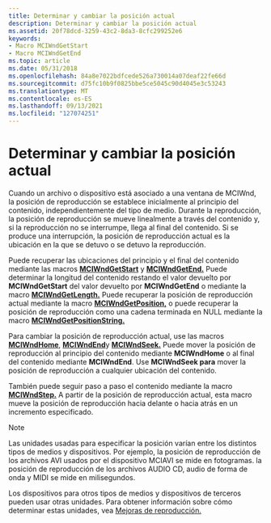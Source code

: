 ```yaml
---
title: Determinar y cambiar la posición actual
description: Determinar y cambiar la posición actual
ms.assetid: 20f78dcd-3259-43c2-8da3-8cfc299252e6
keywords:
- Macro MCIWndGetStart
- Macro MCIWndGetEnd
ms.topic: article
ms.date: 05/31/2018
ms.openlocfilehash: 84a8e7022bdfcede526a730014a07deaf22fe66d
ms.sourcegitcommit: d75fc10b9f0825bbe5ce5045c90d4045e3c53243
ms.translationtype: MT
ms.contentlocale: es-ES
ms.lasthandoff: 09/13/2021
ms.locfileid: "127074251"
---
```

# <a name="determining-and-changing-the-current-position"></a>Determinar y cambiar la posición actual

Cuando un archivo o dispositivo está asociado a una ventana de MCIWnd, la posición de reproducción se establece inicialmente al principio del contenido, independientemente del tipo de medio. Durante la reproducción, la posición de reproducción se mueve linealmente a través del contenido y, si la reproducción no se interrumpe, llega al final del contenido. Si se produce una interrupción, la posición de reproducción actual es la ubicación en la que se detuvo o se detuvo la reproducción.

Puede recuperar las ubicaciones del principio y el final del contenido mediante las macros [**MCIWndGetStart**](/windows/desktop/api/Vfw/nf-vfw-mciwndgetstart) y [**MCIWndGetEnd.**](/windows/desktop/api/Vfw/nf-vfw-mciwndgetend) Puede determinar la longitud del contenido restando el valor devuelto por **MCIWndGetStart** del valor devuelto por **MCIWndGetEnd** o mediante la macro [**MCIWndGetLength.**](/windows/desktop/api/Vfw/nf-vfw-mciwndgetlength) Puede recuperar la posición de reproducción actual mediante la macro [**MCIWndGetPosition,**](/windows/desktop/api/Vfw/nf-vfw-mciwndgetposition) o puede recuperar la posición de reproducción como una cadena terminada en NULL mediante la macro [**MCIWndGetPositionString.**](/windows/desktop/api/Vfw/nf-vfw-mciwndgetpositionstring)

Para cambiar la posición de reproducción actual, use las macros [**MCIWndHome**](/windows/desktop/api/Vfw/nf-vfw-mciwndhome), [**MCIWndEnd**](/windows/desktop/api/Vfw/nf-vfw-mciwndend)y [**MCIWndSeek.**](/windows/desktop/api/Vfw/nf-vfw-mciwndseek) Puede mover la posición de reproducción al principio del contenido mediante **MCIWndHome** o al final del contenido mediante **MCIWndEnd**. Use **MCIWndSeek para** mover la posición de reproducción a cualquier ubicación del contenido.

También puede seguir paso a paso el contenido mediante la macro [**MCIWndStep.**](/windows/desktop/api/Vfw/nf-vfw-mciwndstep) A partir de la posición de reproducción actual, esta macro mueve la posición de reproducción hacia delante o hacia atrás en un incremento especificado.

> [!Note]  
> Las unidades usadas para especificar la posición varían entre los distintos tipos de medios y dispositivos. Por ejemplo, la posición de reproducción de los archivos AVI usados por el dispositivo MCIAVI se mide en fotogramas. la posición de reproducción de los archivos AUDIO CD, audio de forma de onda y MIDI se mide en milisegundos.

 

Los dispositivos para otros tipos de medios y dispositivos de terceros pueden usar otras unidades. Para obtener información sobre cómo determinar estas unidades, vea [Mejoras de reproducción.](playback-enhancements.md)

 

 




